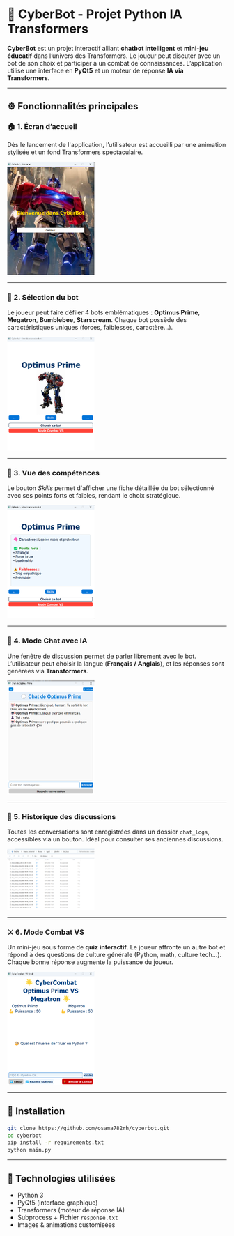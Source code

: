 # 🤖 CyberBot - Projet Python IA Transformers

**CyberBot** est un projet interactif alliant **chatbot intelligent** et **mini-jeu éducatif** dans l’univers des Transformers. Le joueur peut discuter avec un bot de son choix et participer à un combat de connaissances. L’application utilise une interface en **PyQt5** et un moteur de réponse **IA via Transformers**.

---

## ⚙️ Fonctionnalités principales

### 🏠 1. Écran d’accueil
Dès le lancement de l'application, l’utilisateur est accueilli par une animation stylisée et un fond Transformers spectaculaire.

<img src="assets/images/page_acceuil.png" alt="page_acceuil" width="200"/>


---

### 🤖 2. Sélection du bot
Le joueur peut faire défiler 4 bots emblématiques : **Optimus Prime**, **Megatron**, **Bumblebee**, **Starscream**. Chaque bot possède des caractéristiques uniques (forces, faiblesses, caractère…).

<img src="assets/images/selection_bot.png" alt="selection_bot" width="200"/>

---

### 🎯 3. Vue des compétences
Le bouton *Skills* permet d'afficher une fiche détaillée du bot sélectionné avec ses points forts et faibles, rendant le choix stratégique.

<img src="assets/images/skills.png" alt="skills" width="200"/>


---

### 💬 4. Mode Chat avec IA
Une fenêtre de discussion permet de parler librement avec le bot. L’utilisateur peut choisir la langue (**Français / Anglais**), et les réponses sont générées via **Transformers**.

<img src="assets/images/chat_bot.png" alt="chat_bot" width="200"/>


---

### 📂 5. Historique des discussions
Toutes les conversations sont enregistrées dans un dossier `chat_logs`, accessibles via un bouton. Idéal pour consulter ses anciennes discussions.

<img src="assets/images/chat_logs.png" alt="chat_logs" width="200"/>



---

### ⚔️ 6. Mode Combat VS
Un mini-jeu sous forme de **quiz interactif**. Le joueur affronte un autre bot et répond à des questions de culture générale (Python, math, culture tech…). Chaque bonne réponse augmente la puissance du joueur.

<img src="assets/images/mode_combat.png" alt="mode_combat" width="200"/>

---

## 🔧 Installation

```bash
git clone https://github.com/osama782rh/cyberbot.git
cd cyberbot
pip install -r requirements.txt
python main.py
```

---

## 🧠 Technologies utilisées

- Python 3
- PyQt5 (interface graphique)
- Transformers (moteur de réponse IA)
- Subprocess + Fichier `response.txt`
- Images & animations customisées